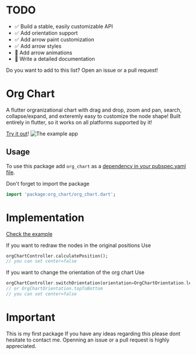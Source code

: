 # TODO
- ✅ Build a stable, easily customizable API
- ✅ Add orientation support
- ✅ Add arrow paint customization
- ✅ Add arrow styles
- 🚧 Add arrow animations
- 🚧 Write a detailed documentation


Do you want to add to this list? Open an issue or a pull request!


# Org Chart
A flutter orgranizational chart with drag and drop, zoom and pan, search, collapse/expand, and exteremly easy to customize the node shape!
Built entirely in flutter, so it works on all platforms supported by it!

[Try it out](https://ahnaineh.github.io/)!
![The example app](https://github.com/ahnaineh/org_chart/blob/c9d1ed3f80b6a8ceb13f12e3255d3511ec68d865/Sequence%2001_5.gif?raw=True)


## Usage
To use this package add `org_chart` as a [dependency in your pubspec.yaml file](https://flutter.dev/docs/development/packages-and-plugins/using-packages).

Don't forget to import the package
```dart
import 'package:org_chart/org_chart.dart';
```

# Implementation
[Check the example](https://flutter.dev/docs/development/packages-and-plugins/using-packages)


If you want to redraw the nodes in the original positions
Use
```dart
orgChartController.calculatePosition();
// you can set center=false
```


If you want to change the orientation of the org chart
Use
```dart
orgChartController.switchOrientation(orientation=OrgChartOrientation.leftToRight);
// or OrgChartOrientation.topToBottom
// you can set center=false
```


# Important
This is my first package
If you have any ideas regarding this please dont hesitate to contact me.
Openning an issue or a pull request is highly appreciated.